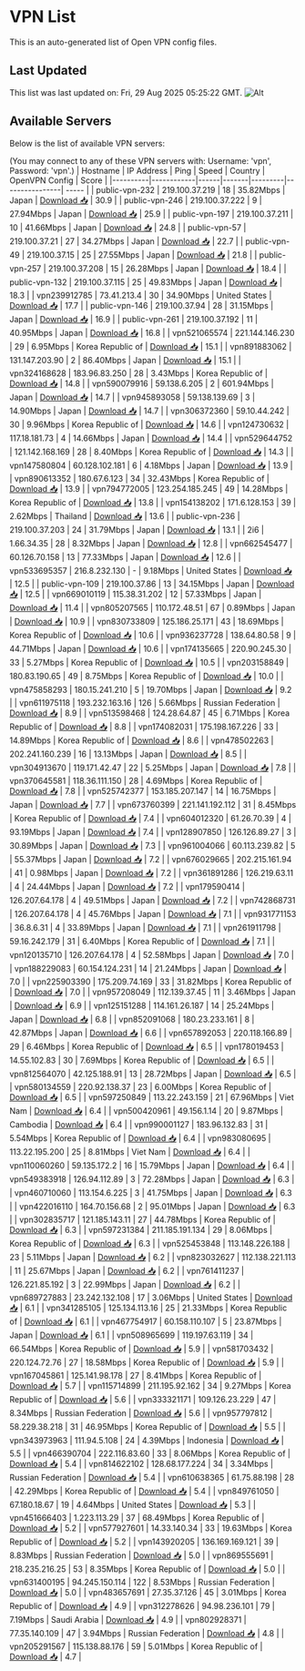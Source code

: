 # VPN List

This is an auto-generated list of Open VPN config files.

## Last Updated

This list was last updated on: Fri, 29 Aug 2025 05:25:22 GMT.
![Alt](https://repobeats.axiom.co/api/embed/186b98318ef1479477931607c1ad7d823f12451f.svg "Repobeats analytics image")

## Available Servers

Below is the list of available VPN servers:

(You may connect to any of these VPN servers with: Username: 'vpn', Password: 'vpn'.)
| Hostname | IP Address | Ping | Speed | Country | OpenVPN Config | Score |
|----------|------------|------|-------|---------|----------------| ----- |
| public-vpn-232 | 219.100.37.219 | 18 | 35.82Mbps | Japan | [Download 📥](./configs/server_0_JP.ovpn) | 30.9 |
| public-vpn-246 | 219.100.37.222 | 9 | 27.94Mbps | Japan | [Download 📥](./configs/server_1_JP.ovpn) | 25.9 |
| public-vpn-197 | 219.100.37.211 | 10 | 41.66Mbps | Japan | [Download 📥](./configs/server_2_JP.ovpn) | 24.8 |
| public-vpn-57 | 219.100.37.21 | 27 | 34.27Mbps | Japan | [Download 📥](./configs/server_3_JP.ovpn) | 22.7 |
| public-vpn-49 | 219.100.37.15 | 25 | 27.55Mbps | Japan | [Download 📥](./configs/server_4_JP.ovpn) | 21.8 |
| public-vpn-257 | 219.100.37.208 | 15 | 26.28Mbps | Japan | [Download 📥](./configs/server_5_JP.ovpn) | 18.4 |
| public-vpn-132 | 219.100.37.115 | 25 | 49.83Mbps | Japan | [Download 📥](./configs/server_6_JP.ovpn) | 18.3 |
| vpn239912785 | 73.41.213.4 | 30 | 34.90Mbps | United States | [Download 📥](./configs/server_7_US.ovpn) | 17.7 |
| public-vpn-146 | 219.100.37.94 | 28 | 31.15Mbps | Japan | [Download 📥](./configs/server_8_JP.ovpn) | 16.9 |
| public-vpn-261 | 219.100.37.192 | 11 | 40.95Mbps | Japan | [Download 📥](./configs/server_9_JP.ovpn) | 16.8 |
| vpn521065574 | 221.144.146.230 | 29 | 6.95Mbps | Korea Republic of | [Download 📥](./configs/server_10_KR.ovpn) | 15.1 |
| vpn891883062 | 131.147.203.90 | 2 | 86.40Mbps | Japan | [Download 📥](./configs/server_11_JP.ovpn) | 15.1 |
| vpn324168628 | 183.96.83.250 | 28 | 3.43Mbps | Korea Republic of | [Download 📥](./configs/server_12_KR.ovpn) | 14.8 |
| vpn590079916 | 59.138.6.205 | 2 | 601.94Mbps | Japan | [Download 📥](./configs/server_13_JP.ovpn) | 14.7 |
| vpn945893058 | 59.138.139.69 | 3 | 14.90Mbps | Japan | [Download 📥](./configs/server_14_JP.ovpn) | 14.7 |
| vpn306372360 | 59.10.44.242 | 30 | 9.96Mbps | Korea Republic of | [Download 📥](./configs/server_15_KR.ovpn) | 14.6 |
| vpn124730632 | 117.18.181.73 | 4 | 14.66Mbps | Japan | [Download 📥](./configs/server_16_JP.ovpn) | 14.4 |
| vpn529644752 | 121.142.168.169 | 28 | 8.40Mbps | Korea Republic of | [Download 📥](./configs/server_17_KR.ovpn) | 14.3 |
| vpn147580804 | 60.128.102.181 | 6 | 4.18Mbps | Japan | [Download 📥](./configs/server_18_JP.ovpn) | 13.9 |
| vpn890613352 | 180.67.6.123 | 34 | 32.43Mbps | Korea Republic of | [Download 📥](./configs/server_19_KR.ovpn) | 13.9 |
| vpn794772005 | 123.254.185.245 | 49 | 14.28Mbps | Korea Republic of | [Download 📥](./configs/server_20_KR.ovpn) | 13.8 |
| vpn154138202 | 171.6.128.153 | 39 | 2.62Mbps | Thailand | [Download 📥](./configs/server_21_TH.ovpn) | 13.6 |
| public-vpn-236 | 219.100.37.203 | 24 | 31.79Mbps | Japan | [Download 📥](./configs/server_22_JP.ovpn) | 13.1 |
| 2i6 | 1.66.34.35 | 28 | 8.32Mbps | Japan | [Download 📥](./configs/server_23_JP.ovpn) | 12.8 |
| vpn662545477 | 60.126.70.158 | 13 | 77.33Mbps | Japan | [Download 📥](./configs/server_24_JP.ovpn) | 12.6 |
| vpn533695357 | 216.8.232.130 | - | 9.18Mbps | United States | [Download 📥](./configs/server_25_US.ovpn) | 12.5 |
| public-vpn-109 | 219.100.37.86 | 13 | 34.15Mbps | Japan | [Download 📥](./configs/server_26_JP.ovpn) | 12.5 |
| vpn669010119 | 115.38.31.202 | 12 | 57.33Mbps | Japan | [Download 📥](./configs/server_27_JP.ovpn) | 11.4 |
| vpn805207565 | 110.172.48.51 | 67 | 0.89Mbps | Japan | [Download 📥](./configs/server_28_JP.ovpn) | 10.9 |
| vpn830733809 | 125.186.25.171 | 43 | 18.69Mbps | Korea Republic of | [Download 📥](./configs/server_29_KR.ovpn) | 10.6 |
| vpn936237728 | 138.64.80.58 | 9 | 44.71Mbps | Japan | [Download 📥](./configs/server_30_JP.ovpn) | 10.6 |
| vpn174135665 | 220.90.245.30 | 33 | 5.27Mbps | Korea Republic of | [Download 📥](./configs/server_31_KR.ovpn) | 10.5 |
| vpn203158849 | 180.83.190.65 | 49 | 8.75Mbps | Korea Republic of | [Download 📥](./configs/server_32_KR.ovpn) | 10.0 |
| vpn475858293 | 180.15.241.210 | 5 | 19.70Mbps | Japan | [Download 📥](./configs/server_33_JP.ovpn) | 9.2 |
| vpn611975118 | 193.232.163.16 | 126 | 5.66Mbps | Russian Federation | [Download 📥](./configs/server_34_RU.ovpn) | 8.9 |
| vpn513598468 | 124.28.64.87 | 45 | 6.71Mbps | Korea Republic of | [Download 📥](./configs/server_35_KR.ovpn) | 8.8 |
| vpn174082031 | 175.198.167.226 | 33 | 14.89Mbps | Korea Republic of | [Download 📥](./configs/server_36_KR.ovpn) | 8.6 |
| vpn478502263 | 202.241.160.239 | 16 | 13.13Mbps | Japan | [Download 📥](./configs/server_37_JP.ovpn) | 8.5 |
| vpn304913670 | 119.171.42.47 | 22 | 5.25Mbps | Japan | [Download 📥](./configs/server_38_JP.ovpn) | 7.8 |
| vpn370645581 | 118.36.111.150 | 28 | 4.69Mbps | Korea Republic of | [Download 📥](./configs/server_39_KR.ovpn) | 7.8 |
| vpn525742377 | 153.185.207.147 | 14 | 16.75Mbps | Japan | [Download 📥](./configs/server_40_JP.ovpn) | 7.7 |
| vpn673760399 | 221.141.192.112 | 31 | 8.45Mbps | Korea Republic of | [Download 📥](./configs/server_41_KR.ovpn) | 7.4 |
| vpn604012320 | 61.26.70.39 | 4 | 93.19Mbps | Japan | [Download 📥](./configs/server_42_JP.ovpn) | 7.4 |
| vpn128907850 | 126.126.89.27 | 3 | 30.89Mbps | Japan | [Download 📥](./configs/server_43_JP.ovpn) | 7.3 |
| vpn961004066 | 60.113.239.82 | 5 | 55.37Mbps | Japan | [Download 📥](./configs/server_44_JP.ovpn) | 7.2 |
| vpn676029665 | 202.215.161.94 | 41 | 0.98Mbps | Japan | [Download 📥](./configs/server_45_JP.ovpn) | 7.2 |
| vpn361891286 | 126.219.63.11 | 4 | 24.44Mbps | Japan | [Download 📥](./configs/server_46_JP.ovpn) | 7.2 |
| vpn179590414 | 126.207.64.178 | 4 | 49.51Mbps | Japan | [Download 📥](./configs/server_47_JP.ovpn) | 7.2 |
| vpn742868731 | 126.207.64.178 | 4 | 45.76Mbps | Japan | [Download 📥](./configs/server_48_JP.ovpn) | 7.1 |
| vpn931771153 | 36.8.6.31 | 4 | 33.89Mbps | Japan | [Download 📥](./configs/server_49_JP.ovpn) | 7.1 |
| vpn261911798 | 59.16.242.179 | 31 | 6.40Mbps | Korea Republic of | [Download 📥](./configs/server_50_KR.ovpn) | 7.1 |
| vpn120135710 | 126.207.64.178 | 4 | 52.58Mbps | Japan | [Download 📥](./configs/server_51_JP.ovpn) | 7.0 |
| vpn188229083 | 60.154.124.231 | 14 | 21.24Mbps | Japan | [Download 📥](./configs/server_52_JP.ovpn) | 7.0 |
| vpn225903390 | 175.209.74.169 | 33 | 31.82Mbps | Korea Republic of | [Download 📥](./configs/server_53_KR.ovpn) | 7.0 |
| vpn957208049 | 112.139.37.45 | 11 | 3.46Mbps | Japan | [Download 📥](./configs/server_54_JP.ovpn) | 6.9 |
| vpn125151288 | 114.161.26.187 | 14 | 25.24Mbps | Japan | [Download 📥](./configs/server_55_JP.ovpn) | 6.8 |
| vpn852091068 | 180.23.233.161 | 8 | 42.87Mbps | Japan | [Download 📥](./configs/server_56_JP.ovpn) | 6.6 |
| vpn657892053 | 220.118.166.89 | 29 | 6.46Mbps | Korea Republic of | [Download 📥](./configs/server_57_KR.ovpn) | 6.5 |
| vpn178019453 | 14.55.102.83 | 30 | 7.69Mbps | Korea Republic of | [Download 📥](./configs/server_58_KR.ovpn) | 6.5 |
| vpn812564070 | 42.125.188.91 | 13 | 28.72Mbps | Japan | [Download 📥](./configs/server_59_JP.ovpn) | 6.5 |
| vpn580134559 | 220.92.138.37 | 23 | 6.00Mbps | Korea Republic of | [Download 📥](./configs/server_60_KR.ovpn) | 6.5 |
| vpn597250849 | 113.22.243.159 | 21 | 67.96Mbps | Viet Nam | [Download 📥](./configs/server_61_VN.ovpn) | 6.4 |
| vpn500420961 | 49.156.1.14 | 20 | 9.87Mbps | Cambodia | [Download 📥](./configs/server_62_KH.ovpn) | 6.4 |
| vpn990001127 | 183.96.132.83 | 31 | 5.54Mbps | Korea Republic of | [Download 📥](./configs/server_63_KR.ovpn) | 6.4 |
| vpn983080695 | 113.22.195.200 | 25 | 8.81Mbps | Viet Nam | [Download 📥](./configs/server_64_VN.ovpn) | 6.4 |
| vpn110060260 | 59.135.172.2 | 16 | 15.79Mbps | Japan | [Download 📥](./configs/server_65_JP.ovpn) | 6.4 |
| vpn549383918 | 126.94.112.89 | 3 | 72.28Mbps | Japan | [Download 📥](./configs/server_66_JP.ovpn) | 6.3 |
| vpn460710060 | 113.154.6.225 | 3 | 41.75Mbps | Japan | [Download 📥](./configs/server_67_JP.ovpn) | 6.3 |
| vpn422016110 | 164.70.156.68 | 2 | 95.01Mbps | Japan | [Download 📥](./configs/server_68_JP.ovpn) | 6.3 |
| vpn302835717 | 121.185.143.11 | 27 | 44.78Mbps | Korea Republic of | [Download 📥](./configs/server_69_KR.ovpn) | 6.3 |
| vpn597231384 | 211.185.191.134 | 29 | 8.06Mbps | Korea Republic of | [Download 📥](./configs/server_70_KR.ovpn) | 6.3 |
| vpn525453848 | 113.148.226.188 | 23 | 5.11Mbps | Japan | [Download 📥](./configs/server_71_JP.ovpn) | 6.2 |
| vpn823032627 | 112.138.221.113 | 11 | 25.67Mbps | Japan | [Download 📥](./configs/server_72_JP.ovpn) | 6.2 |
| vpn761411237 | 126.221.85.192 | 3 | 22.99Mbps | Japan | [Download 📥](./configs/server_73_JP.ovpn) | 6.2 |
| vpn689727883 | 23.242.132.108 | 17 | 3.06Mbps | United States | [Download 📥](./configs/server_74_US.ovpn) | 6.1 |
| vpn341285105 | 125.134.113.16 | 25 | 21.33Mbps | Korea Republic of | [Download 📥](./configs/server_75_KR.ovpn) | 6.1 |
| vpn467754917 | 60.158.110.107 | 5 | 23.87Mbps | Japan | [Download 📥](./configs/server_76_JP.ovpn) | 6.1 |
| vpn508965699 | 119.197.63.119 | 34 | 66.54Mbps | Korea Republic of | [Download 📥](./configs/server_77_KR.ovpn) | 5.9 |
| vpn581703432 | 220.124.72.76 | 27 | 18.58Mbps | Korea Republic of | [Download 📥](./configs/server_78_KR.ovpn) | 5.9 |
| vpn167045861 | 125.141.98.178 | 27 | 8.41Mbps | Korea Republic of | [Download 📥](./configs/server_79_KR.ovpn) | 5.7 |
| vpn115714899 | 211.195.92.162 | 34 | 9.27Mbps | Korea Republic of | [Download 📥](./configs/server_80_KR.ovpn) | 5.6 |
| vpn333321171 | 109.126.23.229 | 47 | 8.34Mbps | Russian Federation | [Download 📥](./configs/server_81_RU.ovpn) | 5.6 |
| vpn957797812 | 58.229.38.218 | 31 | 46.95Mbps | Korea Republic of | [Download 📥](./configs/server_82_KR.ovpn) | 5.5 |
| vpn343973963 | 111.94.5.108 | 24 | 4.39Mbps | Indonesia | [Download 📥](./configs/server_83_ID.ovpn) | 5.5 |
| vpn466390704 | 222.116.83.60 | 33 | 8.06Mbps | Korea Republic of | [Download 📥](./configs/server_84_KR.ovpn) | 5.4 |
| vpn814622102 | 128.68.177.224 | 34 | 3.34Mbps | Russian Federation | [Download 📥](./configs/server_85_RU.ovpn) | 5.4 |
| vpn610638365 | 61.75.88.198 | 28 | 42.29Mbps | Korea Republic of | [Download 📥](./configs/server_86_KR.ovpn) | 5.4 |
| vpn849761050 | 67.180.18.67 | 19 | 4.64Mbps | United States | [Download 📥](./configs/server_87_US.ovpn) | 5.3 |
| vpn451666403 | 1.223.113.29 | 37 | 68.49Mbps | Korea Republic of | [Download 📥](./configs/server_88_KR.ovpn) | 5.2 |
| vpn577927601 | 14.33.140.34 | 33 | 19.63Mbps | Korea Republic of | [Download 📥](./configs/server_89_KR.ovpn) | 5.2 |
| vpn143920205 | 136.169.169.121 | 39 | 8.83Mbps | Russian Federation | [Download 📥](./configs/server_90_RU.ovpn) | 5.0 |
| vpn869555691 | 218.235.216.25 | 53 | 8.35Mbps | Korea Republic of | [Download 📥](./configs/server_91_KR.ovpn) | 5.0 |
| vpn631400195 | 94.245.150.114 | 122 | 8.53Mbps | Russian Federation | [Download 📥](./configs/server_92_RU.ovpn) | 5.0 |
| vpn483657691 | 27.35.37.126 | 45 | 3.01Mbps | Korea Republic of | [Download 📥](./configs/server_93_KR.ovpn) | 4.9 |
| vpn312278626 | 94.98.236.101 | 79 | 7.19Mbps | Saudi Arabia | [Download 📥](./configs/server_94_SA.ovpn) | 4.9 |
| vpn802928371 | 77.35.140.109 | 47 | 3.94Mbps | Russian Federation | [Download 📥](./configs/server_95_RU.ovpn) | 4.8 |
| vpn205291567 | 115.138.88.176 | 59 | 5.01Mbps | Korea Republic of | [Download 📥](./configs/server_96_KR.ovpn) | 4.7 |

